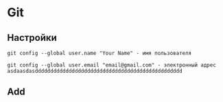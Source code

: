 # Git

## Настройки

```git config --global user.name "Your Name" - имя пользователя```

``git config --global user.email "email@gmail.com" - электронный адрес asdaasdasdddddddddddddddddddddddddddddddddddddddddddddddd``
## Add